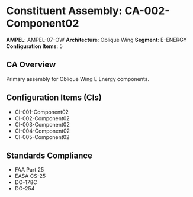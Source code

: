 # Constituent Assembly: CA-002-Component02

**AMPEL**: AMPEL-07-OW
**Architecture**: Oblique Wing
**Segment**: E-ENERGY
**Configuration Items**: 5

## CA Overview
Primary assembly for Oblique Wing E Energy components.

## Configuration Items (CIs)
- CI-001-Component02
- CI-002-Component02
- CI-003-Component02
- CI-004-Component02
- CI-005-Component02

## Standards Compliance
- FAA Part 25
- EASA CS-25
- DO-178C
- DO-254
